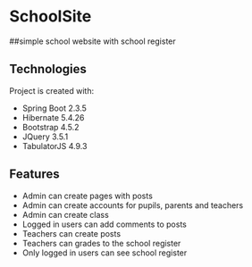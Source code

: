 # SchoolSite
##simple school website with school register


## Technologies
Project is created with:
* Spring Boot 2.3.5
* Hibernate 5.4.26
* Bootstrap 4.5.2
* JQuery 3.5.1
* TabulatorJS 4.9.3

## Features
* Admin can create pages with posts
* Admin can create accounts for pupils, parents and teachers
* Admin can create class
* Logged in users can add comments to posts
* Teachers can create posts
* Teachers can grades to the school register
* Only logged in users can see school register
